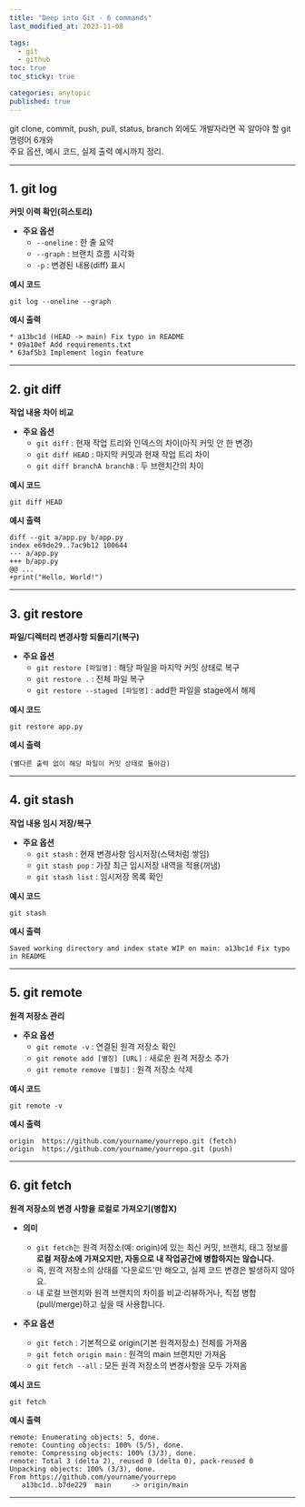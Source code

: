 ```yaml
---
title: "Deep into Git - 6 commands"
last_modified_at: 2023-11-08

tags:
  - git
  - github
toc: true
toc_sticky: true

categories: anytopic
published: true
---
```


git clone, commit, push, pull, status, branch 외에도 개발자라면 꼭 알아야 할 git 명령어 6개와  
주요 옵션, 예시 코드, 실제 출력 예시까지 정리. 

---

## 1. git log  
**커밋 이력 확인(히스토리)**

- **주요 옵션**
    - `--oneline` : 한 줄 요약
    - `--graph` : 브랜치 흐름 시각화
    - `-p` : 변경된 내용(diff) 표시

**예시 코드**
    
    git log --oneline --graph

**예시 출력**
    
    * a13bc1d (HEAD -> main) Fix typo in README
    * 09a10ef Add requirements.txt
    * 63af5b3 Implement login feature

---

## 2. git diff  
**작업 내용 차이 비교**

- **주요 옵션**
    - `git diff` : 현재 작업 트리와 인덱스의 차이(아직 커밋 안 한 변경)
    - `git diff HEAD` : 마지막 커밋과 현재 작업 트리 차이
    - `git diff branchA branchB` : 두 브랜치간의 차이

**예시 코드**

    git diff HEAD

**예시 출력**

    diff --git a/app.py b/app.py
    index e69de29..7ac9b12 100644
    --- a/app.py
    +++ b/app.py
    @@ ... 
    +print("Hello, World!")

---

## 3. git restore  
**파일/디렉터리 변경사항 되돌리기(복구)**

- **주요 옵션**
    - `git restore [파일명]` : 해당 파일을 마지막 커밋 상태로 복구
    - `git restore .` : 전체 파일 복구
    - `git restore --staged [파일명]` : add한 파일을 stage에서 해제

**예시 코드**

    git restore app.py

**예시 출력**

    (별다른 출력 없이 해당 파일이 커밋 상태로 돌아감)

---

## 4. git stash  
**작업 내용 임시 저장/복구**

- **주요 옵션**
    - `git stash` : 현재 변경사항 임시저장(스택처럼 쌓임)
    - `git stash pop` : 가장 최근 임시저장 내역을 적용(꺼냄)
    - `git stash list` : 임시저장 목록 확인

**예시 코드**

    git stash

**예시 출력**

    Saved working directory and index state WIP on main: a13bc1d Fix typo in README

---

## 5. git remote  
**원격 저장소 관리**

- **주요 옵션**
    - `git remote -v` : 연결된 원격 저장소 확인
    - `git remote add [별칭] [URL]` : 새로운 원격 저장소 추가
    - `git remote remove [별칭]` : 원격 저장소 삭제

**예시 코드**

    git remote -v

**예시 출력**

    origin  https://github.com/yourname/yourrepo.git (fetch)
    origin  https://github.com/yourname/yourrepo.git (push)

---

## 6. git fetch  
**원격 저장소의 변경 사항을 로컬로 가져오기(병합X)**

- **의미**
    - `git fetch`는 원격 저장소(예: origin)에 있는 최신 커밋, 브랜치, 태그 정보를 **로컬 저장소에 가져오지만, 자동으로 내 작업공간에 병합하지는 않습니다.**
    - 즉, 원격 저장소의 상태를 '다운로드'만 해오고, 실제 코드 변경은 발생하지 않아요.  
    - 내 로컬 브랜치와 원격 브랜치의 차이를 비교·리뷰하거나, 직접 병합(pull/merge)하고 싶을 때 사용합니다.

- **주요 옵션**
    - `git fetch` : 기본적으로 origin(기본 원격저장소) 전체를 가져옴
    - `git fetch origin main` : 원격의 main 브랜치만 가져옴
    - `git fetch --all` : 모든 원격 저장소의 변경사항을 모두 가져옴

**예시 코드**

    git fetch

**예시 출력**

    remote: Enumerating objects: 5, done.
    remote: Counting objects: 100% (5/5), done.
    remote: Compressing objects: 100% (3/3), done.
    remote: Total 3 (delta 2), reused 0 (delta 0), pack-reused 0
    Unpacking objects: 100% (3/3), done.
    From https://github.com/yourname/yourrepo
       a13bc1d..b7de229  main     -> origin/main

---

